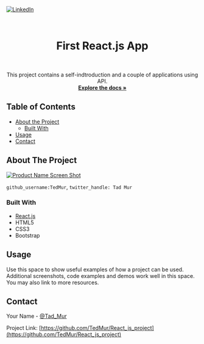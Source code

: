 [![LinkedIn][linkedin-shield]][linkedin-url]



<!-- PROJECT LOGO -->
<br />
<p align="center">
  <h1 align="center">First React.js App</h1>
  <br />
  <p align="center">
    This project contains a self-indtroduction and a couple of applications using API.
    <br />
    <a href="https://github.com/TedMur/React_js_project/tree/master/portfolio"><strong>Explore the docs »</strong></a>
    <br />
  </p>
</p>



<!-- TABLE OF CONTENTS -->
## Table of Contents

* [About the Project](#about-the-project)
  * [Built With](#built-with)
* [Usage](#usage)
* [Contact](#contact)



<!-- ABOUT THE PROJECT -->
## About The Project

[![Product Name Screen Shot][product-screenshot]](https://example.com)

`github_username:TedMur`, `twitter_handle: Tad Mur`


### Built With

* [React.js](https://reactjs.org)
* HTML5
* CSS3
* Bootstrap

<!-- USAGE EXAMPLES -->
## Usage

Use this space to show useful examples of how a project can be used. Additional screenshots, code examples and demos work well in this space. You may also link to more resources.


<!-- CONTACT -->
## Contact

Your Name - [@Tad_Mur](https://twitter.com/Tad_Mur) 

Project Link: [https://github.com/TedMur/React_js_project](https://github.com/TedMur/React_js_project)



<!-- MARKDOWN LINKS & IMAGES -->
<!-- https://www.markdownguide.org/basic-syntax/#reference-style-links -->
[stars-shield]: https://img.shields.io/github/stars/othneildrew/Best-README-Template.svg?style=flat-square
[stars-url]: https://github.com/othneildrew/Best-README-Template/stargazers
[linkedin-shield]: https://img.shields.io/badge/-LinkedIn-black.svg?style=flat-square&logo=linkedin&colorB=555
[linkedin-url]: https://www.linkedin.com/in/tatsuya-tad-murao
[product-screenshot]: https://user-images.githubusercontent.com/43765928/65654141-65313180-dfdd-11e9-993e-e44a53c41d75.png

